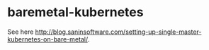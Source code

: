 # baremetal-kubernetes
See here http://blog.saninsoftware.com/setting-up-single-master-kubernetes-on-bare-metal/.
